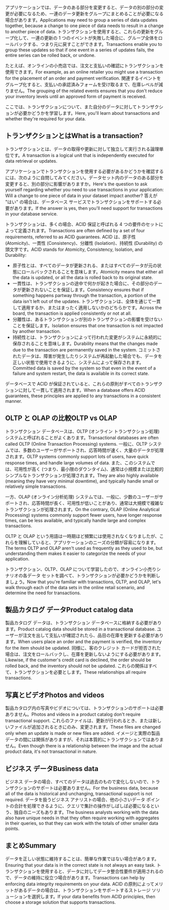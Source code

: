<span data-ttu-id="04df3-101">アプリケーションでは、データのある部分を変更すると、データの別の部分の変更が必要になるため、一連のデータ更新をグループにまとめることが必要になる場合があります。</span><span class="sxs-lookup"><span data-stu-id="04df3-101">Applications may need to group a series of data updates together, because a change to one piece of data needs to result in a change to another piece of data.</span></span> <span data-ttu-id="04df3-102">トランザクションを使用すると、これらの更新をグループ化して、一連の更新の 1 つのイベントが失敗した場合に、グループ全体をロールバックする、つまり元に戻すことができます。</span><span class="sxs-lookup"><span data-stu-id="04df3-102">Transactions enable you to group these updates so that if one event in a series of updates fails, the entire series can be rolled back, or undone.</span></span> 

<span data-ttu-id="04df3-103">たとえば、オンラインの小売店では、注文と支払いの確認にトランザクションを使用できます。</span><span class="sxs-lookup"><span data-stu-id="04df3-103">For example, as an online retailer you might use a transaction for the placement of an order and payment verification.</span></span> <span data-ttu-id="04df3-104">関連するイベントをグループ化すると、支払いの承認済みフォームを受け取るまで、在庫レベルが減りません。</span><span class="sxs-lookup"><span data-stu-id="04df3-104">The grouping of the related events ensures that you don't reduce your inventory levels until an approved form of payment is received.</span></span>

<span data-ttu-id="04df3-105">ここでは、トランザクションについて、また自分のデータに対してトランザクションが必要かどうかを学習します。</span><span class="sxs-lookup"><span data-stu-id="04df3-105">Here, you'll learn about transactions and whether they're required for your data.</span></span>

## <a name="what-is-a-transaction"></a><span data-ttu-id="04df3-106">トランザクションとは</span><span class="sxs-lookup"><span data-stu-id="04df3-106">What is a transaction?</span></span>

<span data-ttu-id="04df3-107">トランザクションとは、データの取得や更新に対して独立して実行される論理単位です。</span><span class="sxs-lookup"><span data-stu-id="04df3-107">A transaction is a logical unit that is independently executed for data retrieval or updates.</span></span>

<span data-ttu-id="04df3-108">アプリケーションでトランザクションを使用する必要があるかどうかを確認するには、次のように自問してみてください。データセット内のデータのある部分を変更すると、別の部分に影響がありますか。</span><span class="sxs-lookup"><span data-stu-id="04df3-108">Here's the question to ask yourself regarding whether you need to use transactions in your application: Will a change to one piece of data in your dataset impact another?</span></span> <span data-ttu-id="04df3-109">答えが "はい" の場合は、データベース サービスでトランザクションをサポートする必要があります。</span><span class="sxs-lookup"><span data-stu-id="04df3-109">If the answer is yes, then you'll need support for transactions in your database service.</span></span>

<span data-ttu-id="04df3-110">トランザクションは、多くの場合、ACID 保証と呼ばれる 4 つの要件のセットによって定義されます。</span><span class="sxs-lookup"><span data-stu-id="04df3-110">Transactions are often defined by a set of four requirements, referred to as ACID guarantees.</span></span> <span data-ttu-id="04df3-111">ACID は、原子性 (Atomicity)、一貫性 (Consistency)、分離性 (Isolation)、持続性 (Durability) の頭文字です。</span><span class="sxs-lookup"><span data-stu-id="04df3-111">ACID stands for Atomicity, Consistency, Isolation, and Durability:</span></span>

- <span data-ttu-id="04df3-112">原子性とは、すべてのデータが更新される、またはすべてのデータが元の状態にロールバックされることを意味します。</span><span class="sxs-lookup"><span data-stu-id="04df3-112">Atomicity means that either all the data is updated, or all the data is rolled back to its original state.</span></span>
- <span data-ttu-id="04df3-113">一貫性は、トランザクションの途中で何かが起きた場合に、その部分のデータが更新されないことを保証します。</span><span class="sxs-lookup"><span data-stu-id="04df3-113">Consistency ensures that if something happens partway through the transaction, a portion of the data isn't left out of the updates.</span></span> <span data-ttu-id="04df3-114">トランザクションは、全体を通じて一貫して適用するか、またはまったく適用しないかのどちらかです。</span><span class="sxs-lookup"><span data-stu-id="04df3-114">Across the board, the transaction is applied consistently or not at all.</span></span>
- <span data-ttu-id="04df3-115">分離性は、あるトランザクションが別のトランザクションの影響を受けないことを保証します。</span><span class="sxs-lookup"><span data-stu-id="04df3-115">Isolation ensures that one transaction is not impacted by another transaction.</span></span>
- <span data-ttu-id="04df3-116">持続性とは、トランザクションによって行われた変更がシステムに永続的に保存されることを意味します。</span><span class="sxs-lookup"><span data-stu-id="04df3-116">Durability means that the changes made due to the transaction are permanently saved in the system.</span></span> <span data-ttu-id="04df3-117">コミットされたデータは、障害が発生したりシステムが再起動した場合でも、データを正しい状態で使用できるように、システムによって保存されます。</span><span class="sxs-lookup"><span data-stu-id="04df3-117">Committed data is saved by the system so that even in the event of a failure and system restart, the data is available in its correct state.</span></span>

<span data-ttu-id="04df3-118">データベースで ACID が保証されていると、これらの原則がすべてのトランザクションに対して一貫して適用されます。</span><span class="sxs-lookup"><span data-stu-id="04df3-118">When a database offers ACID guarantees, these principles are applied to any transactions in a consistent manner.</span></span>

## <a name="oltp-vs-olap"></a><span data-ttu-id="04df3-119">OLTP と OLAP の比較</span><span class="sxs-lookup"><span data-stu-id="04df3-119">OLTP vs OLAP</span></span>

<span data-ttu-id="04df3-120">トランザクション データベースは、OLTP (オンライン トランザクション処理) システムと呼ばれることがよくあります。</span><span class="sxs-lookup"><span data-stu-id="04df3-120">Transactional databases are often called OLTP (Online Transaction Processing) systems.</span></span> <span data-ttu-id="04df3-121">一般に、OLTP システムでは、多数のユーザーがサポートされ、応答時間が速く、大量のデータが処理されます。</span><span class="sxs-lookup"><span data-stu-id="04df3-121">OLTP systems commonly support lots of users, have quick response times, and handle large volumes of data.</span></span> <span data-ttu-id="04df3-122">また、このシステムでは、可用性が高く (つまり、最小限のダウンタイム)、通常は小規模または比較的シンプルなトランザクションが処理されます。</span><span class="sxs-lookup"><span data-stu-id="04df3-122">They are also highly available (meaning they have very minimal downtime), and typically handle small or relatively simple transactions.</span></span>

<span data-ttu-id="04df3-123">一方、OLAP (オンライン分析処理) システムでは、一般に、少数のユーザーがサポートされ、応答時間が長く、可用性が低いことがあり、通常は大規模で複雑なトランザクションが処理されます。</span><span class="sxs-lookup"><span data-stu-id="04df3-123">On the contrary, OLAP (Online Analytical Processing) systems commonly support fewer users, have longer response times, can be less available, and typically handle large and complex transactions.</span></span>

<span data-ttu-id="04df3-124">OLTP と OLAP という用語は一時期ほど頻繁には使用されなくなりましたが、これらを理解していると、アプリケーションのニーズの分類が容易になります。</span><span class="sxs-lookup"><span data-stu-id="04df3-124">The terms OLTP and OLAP aren't used as frequently as they used to be, but understanding them makes it easier to categorize the needs of your application.</span></span> 

<span data-ttu-id="04df3-125">トランザクション、OLTP、OLAP について学習したので、オンライン小売りシナリオの各データ セットを調べて、トランザクションが必要かどうかを判断しましょう。</span><span class="sxs-lookup"><span data-stu-id="04df3-125">Now that you're familiar with transactions, OLTP, and OLAP, let's walk through each of the data sets in the online retail scenario, and determine the need for transactions.</span></span>

## <a name="product-catalog-data"></a><span data-ttu-id="04df3-126">製品カタログ データ</span><span class="sxs-lookup"><span data-stu-id="04df3-126">Product catalog data</span></span>

<span data-ttu-id="04df3-127">製品カタログ データは、トランザクション データベースに格納する必要があります。</span><span class="sxs-lookup"><span data-stu-id="04df3-127">Product catalog data should be stored in a transactional database.</span></span> <span data-ttu-id="04df3-128">ユーザーが注文を出して支払いが確認されたら、品目の在庫を更新する必要があります。</span><span class="sxs-lookup"><span data-stu-id="04df3-128">When users place an order and the payment is verified, the inventory for the item should be updated.</span></span> <span data-ttu-id="04df3-129">同様に、客のクレジット カードが拒否された場合は、注文をロールバックし、在庫を更新しないようにする必要があります。</span><span class="sxs-lookup"><span data-stu-id="04df3-129">Likewise, if the customer's credit card is declined, the order should be rolled back, and the inventory should not be updated.</span></span> <span data-ttu-id="04df3-130">これらの関係はすべて、トランザクションを必要とします。</span><span class="sxs-lookup"><span data-stu-id="04df3-130">These relationships all require transactions.</span></span>

## <a name="photos-and-videos"></a><span data-ttu-id="04df3-131">写真とビデオ</span><span class="sxs-lookup"><span data-stu-id="04df3-131">Photos and videos</span></span>

<span data-ttu-id="04df3-132">製品カタログ内の写真やビデオについては、トランザクションのサポートは必要ありません。</span><span class="sxs-lookup"><span data-stu-id="04df3-132">Photos and videos in a product catalog don't require transactional support.</span></span> <span data-ttu-id="04df3-133">これらのファイルは、更新が行われるとき、または新しいファイルが追加されるときにのみ、変更されます。</span><span class="sxs-lookup"><span data-stu-id="04df3-133">These files are changed only when an update is made or new files are added.</span></span> <span data-ttu-id="04df3-134">イメージと実際の製品データの間には関係がありますが、それは本質的にトランザクションではありません。</span><span class="sxs-lookup"><span data-stu-id="04df3-134">Even though there is a relationship between the image and the actual product data, it's not transactional in nature.</span></span>

## <a name="business-data"></a><span data-ttu-id="04df3-135">ビジネス データ</span><span class="sxs-lookup"><span data-stu-id="04df3-135">Business data</span></span>

<span data-ttu-id="04df3-136">ビジネス データの場合、すべてのデータは過去のもので変化しないので、トランザクションのサポートは必要ありません。</span><span class="sxs-lookup"><span data-stu-id="04df3-136">For the business data, because all of the data is historical and unchanging, transactional support is not required.</span></span> <span data-ttu-id="04df3-137">データを扱うビジネス アナリストの場合、他の小さいデータ ポイントの合計を処理できるように、クエリで集計の操作がしばしば必要になるという、独自のニーズもあります。</span><span class="sxs-lookup"><span data-stu-id="04df3-137">The business analysts working with the data also have unique needs in that they often require working with aggregates in their queries, so that they can work with the totals of other smaller data points.</span></span>

## <a name="summary"></a><span data-ttu-id="04df3-138">まとめ</span><span class="sxs-lookup"><span data-stu-id="04df3-138">Summary</span></span>

<span data-ttu-id="04df3-139">データを正しい状態に維持することは、簡単な作業ではない場合があります。</span><span class="sxs-lookup"><span data-stu-id="04df3-139">Ensuring that your data is in the correct state is not always an easy task.</span></span> <span data-ttu-id="04df3-140">トランザクションを使用すると、データに対してデータ整合性要件が適用されるので、データの維持に役立つ場合があります。</span><span class="sxs-lookup"><span data-stu-id="04df3-140">Transactions can help by enforcing data integrity requirements on your data.</span></span> <span data-ttu-id="04df3-141">ACID の原則によってメリットがあるデータの場合は、トランザクションをサポートするストレージ ソリューションを選択します。</span><span class="sxs-lookup"><span data-stu-id="04df3-141">If your data benefits from ACID principles, then choose a storage solution that supports transactions.</span></span>